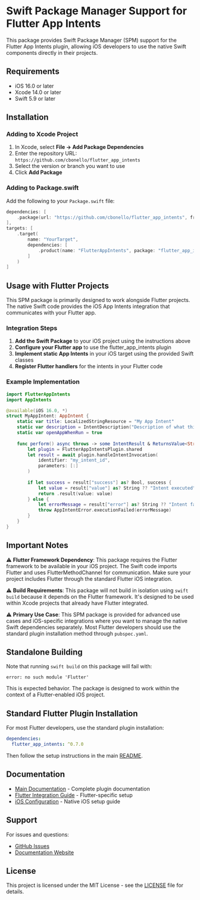 # Swift Package Manager Support for Flutter App Intents

This package provides Swift Package Manager (SPM) support for the Flutter App Intents plugin, allowing iOS developers to use the native Swift components directly in their projects.

## Requirements

- iOS 16.0 or later
- Xcode 14.0 or later
- Swift 5.9 or later

## Installation

### Adding to Xcode Project

1. In Xcode, select **File → Add Package Dependencies**
2. Enter the repository URL: `https://github.com/cbonello/flutter_app_intents`
3. Select the version or branch you want to use
4. Click **Add Package**

### Adding to Package.swift

Add the following to your `Package.swift` file:

```swift
dependencies: [
    .package(url: "https://github.com/cbonello/flutter_app_intents", from: "0.7.0")
],
targets: [
    .target(
        name: "YourTarget",
        dependencies: [
            .product(name: "FlutterAppIntents", package: "flutter_app_intents")
        ]
    )
]
```

## Usage with Flutter Projects

This SPM package is primarily designed to work alongside Flutter projects. The native Swift code provides the iOS App Intents integration that communicates with your Flutter app.

### Integration Steps

1. **Add the Swift Package** to your iOS project using the instructions above
2. **Configure your Flutter app** to use the flutter_app_intents plugin
3. **Implement static App Intents** in your iOS target using the provided Swift classes
4. **Register Flutter handlers** for the intents in your Flutter code

### Example Implementation

```swift
import FlutterAppIntents
import AppIntents

@available(iOS 16.0, *)
struct MyAppIntent: AppIntent {
    static var title: LocalizedStringResource = "My App Intent"
    static var description = IntentDescription("Description of what this intent does")
    static var openAppWhenRun = true
    
    func perform() async throws -> some IntentResult & ReturnsValue<String> & OpensIntent {
        let plugin = FlutterAppIntentsPlugin.shared
        let result = await plugin.handleIntentInvocation(
            identifier: "my_intent_id",
            parameters: [:]
        )
        
        if let success = result["success"] as? Bool, success {
            let value = result["value"] as? String ?? "Intent executed"
            return .result(value: value)
        } else {
            let errorMessage = result["error"] as? String ?? "Intent failed"
            throw AppIntentError.executionFailed(errorMessage)
        }
    }
}
```

## Important Notes

⚠️ **Flutter Framework Dependency**: This package requires the Flutter framework to be available in your iOS project. The Swift code imports Flutter and uses FlutterMethodChannel for communication. Make sure your project includes Flutter through the standard Flutter iOS integration.

⚠️ **Build Requirements**: This package will not build in isolation using `swift build` because it depends on the Flutter framework. It's designed to be used within Xcode projects that already have Flutter integrated.

⚠️ **Primary Use Case**: This SPM package is provided for advanced use cases and iOS-specific integrations where you want to manage the native Swift dependencies separately. Most Flutter developers should use the standard plugin installation method through `pubspec.yaml`.

## Standalone Building

Note that running `swift build` on this package will fail with:
```
error: no such module 'Flutter'
```

This is expected behavior. The package is designed to work within the context of a Flutter-enabled iOS project.

## Standard Flutter Plugin Installation

For most Flutter developers, use the standard plugin installation:

```yaml
dependencies:
  flutter_app_intents: ^0.7.0
```

Then follow the setup instructions in the main [README](README.md).

## Documentation

- [Main Documentation](README.md) - Complete plugin documentation
- [Flutter Integration Guide](https://cbonello.github.io/flutter_app_intents/docs/getting-started) - Flutter-specific setup
- [iOS Configuration](https://cbonello.github.io/flutter_app_intents/docs/ios-configuration) - Native iOS setup guide

## Support

For issues and questions:
- [GitHub Issues](https://github.com/cbonello/flutter_app_intents/issues)
- [Documentation Website](https://cbonello.github.io/flutter_app_intents/)

## License

This project is licensed under the MIT License - see the [LICENSE](LICENSE) file for details.